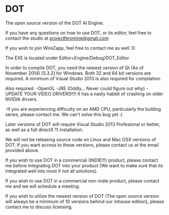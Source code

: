 DOT
===

The open source version of the DOT AI Engine.

If you have any questions on how to use DOT, or its editor, feel free to contact the studio at projectferomine@gmail.com

If you wish to join WireZapp, feel free to contact me as well :D

The EXE is located under Editor+Engine/Debug/DOT_Editor

In order to compile DOT, you need the newest version of Qt (As of November 2014) [5.3.2] for Windows.
Both 32 and 64 bit versions are required. A minimum of Visual Studio 2013 is also required for compilation.

Also required:
	-OpenGL
	-JRE (Oddly... Never could figure out why)
-UPDATE YOUR VIDEO DRIVERS!!!! It has a nasty habbit of crashing on older NVIDIA drivers.

-If you are experiencing difficulty on an AMD CPU, particularly the bulldog series, please contact me. We can't solve this bug yet :(


Later versions of DOT will require Visual Studio 2013 Profesional or better, as well as a full
directX 11 installation.

We will not be releasing source code on Linux and Mac OSX versions of DOT. If you want access to these
versions, please contact us at the email provided above.

If you wish to use DOT in a commercial (INDIE!!!) product, please contact me before integrating DOT into your product
(We want to make sure that its integrated well into most if not all solutions).

If you wish to use DOT in a commercial non-indie product, please contact me and we will schedule a meeting.

If you wish to utilize the newest version of DOT (The open source version will always be a minimum of 10 versions behind
our inhouse edition), please contact me to discuss licensing.
